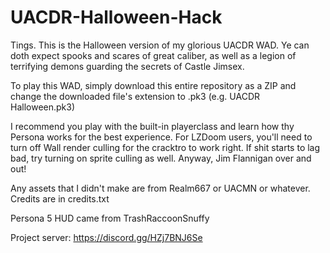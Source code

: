# UACDR-Halloween-Hack
Tings. This is the Halloween version of my glorious UACDR WAD. Ye can doth expect spooks and scares of great caliber, as well as a legion of terrifying demons guarding the secrets of Castle Jimsex. 

To play this WAD, simply download this entire repository as a ZIP and change the downloaded file's extension to .pk3 (e.g. UACDR Halloween.pk3) 

I recommend you play with the built-in playerclass and learn how thy Persona works for the best experience.
For LZDoom users, you'll need to turn off Wall render culling for the cracktro to work right. If shit starts to lag bad, try turning on sprite culling as well.
Anyway, Jim Flannigan over and out!

Any assets that I didn't make are from Realm667 or UACMN or whatever. Credits are in credits.txt

Persona 5 HUD came from TrashRaccoonSnuffy

Project server: https://discord.gg/HZj7BNJ6Se
